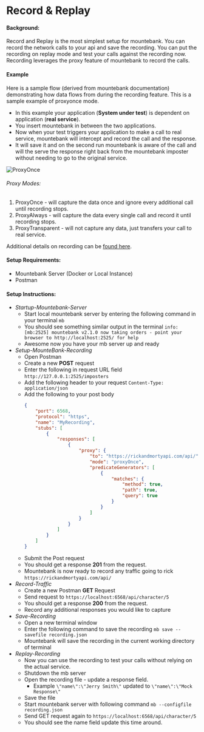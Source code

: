 # Record & Replay
#### Background:

Record and Replay is the most simplest setup for mountebank. You can record the network calls to your api and save the recording. You can put the recording on replay mode and test your calls against the recording now. Recording leverages the proxy feature of mountebank to record the calls.

#### Example
Here is a sample flow (derived from mountebank documentation) demonstrating how data flows from during the recording feature. This is a sample example of proxyonce mode.
* In this example your application (**System under test**) is dependent on application (**real service**).
* You insert mountebank in between the two applications.
* Now when your test triggers your application to make a call to real service, mountebank will intercept and record the call and the response.
* It will save it and on the second run mountebank is aware of the call and will the serve the response right back from the mountebank imposter without needing to go to the original service.

![ProxyOnce](https://git.rockfin.com/QAPOW/mountebank-examples/blob/master/RecordReplay/images/mb_record.jpg)


###### Proxy Modes:
1. ProxyOnce - will capture the data once and ignore every additional call until recording stops.
2. ProxyAlways - will capture the data every single call and record it until recording stops.
3. ProxyTransparent - will not capture any data, just transfers your call to real service.

Additional details on recording can be [found here](http://www.mbtest.org/docs/api/proxies#proxy-modes).

#### Setup Requirements:
* Mountebank Server (Docker or Local Instance)
* Postman

#### Setup Instructions:
- *Startup-Mountebank-Server*
	* Start local mountebank server by entering the following command in your terminal  `mb`
	* You should see something similar output in the terminal
	 `info: [mb:2525] mountebank v2.1.0 now taking orders - point your browser to http://localhost:2525/ for help`
	* Awesome now you have your mb server up and ready
- *Setup-MounteBank-Recording*
	* Open Postman
	* Create a new **POST** request
	* Enter the following in request URL field `http://127.0.0.1:2525/imposters`
	* Add the following header to your request `Content-Type: application/json`
	* Add the following to your post body
        ```json
        {
            "port": 6568,
            "protocol": "https",
            "name": "MyRecording",
            "stubs": [
                {
                    "responses": [
                        {
                            "proxy": {
                                "to": "https://rickandmortyapi.com/api/",
                                "mode": "proxyOnce",
                                "predicateGenerators": [
                                    {
                                        "matches": {
                                            "method": true,
                                            "path": true,
                                            "query": true
                                        }
                                    }
                                ]
                            }
                        }
                    ]
                }
            ]
        }
        ```
	* Submit the Post request
	* You should get a response **201** from the request.
	* Mountebank is now ready to record any traffic going to rick `https://rickandmortyapi.com/api/`
- *Record-Traffic*
	* Create a new Postman **GET** Request
	* Send request to `https://localhost:6568/api/character/5`
	* You should get a response **200** from the request.
	* Record any additional responses you would like to capture
- *Save-Recording*
	* Open a new terminal window
	* Enter the following command to save the recording `mb save --savefile recording.json`
	* Mountebank will save the recording in the current working directory of terminal
- *Replay-Recording*
	* Now you can use the recording to test your calls without relying on the actual service.
	* Shutdown the mb server
	* Open the recording file - update a response field.
		* Example `\"name\":\"Jerry Smith\"` updated to `\"name\":\"Mock Response\"`
	* Save the file
	* Start mountebank server with following command `mb --configfile recording.json`
	* Send  GET request again to `https://localhost:6568/api/character/5`
	* You should see the name field update this time around.
